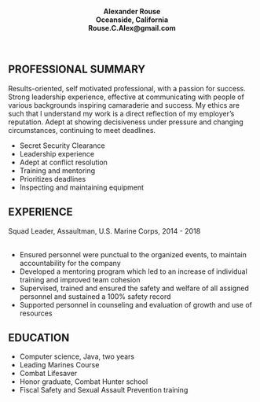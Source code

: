 <p align="center">
<b>Alexander Rouse</b><br>
<b>Oceanside, California</b><br>
<b>Rouse.C.Alex@gmail.com</b><br>
	<br><br>
</p>

PROFESSIONAL SUMMARY
---------

Results-oriented, self motivated professional, with a passion for success. Strong leadership experience, effective at communicating with people of various backgrounds inspiring camaraderie and success. My ethics are such that I understand my work is a direct reflection of my employer’s reputation. Adept at showing decisiveness under pressure and changing circumstances, continuing to meet deadlines.  

* Secret Security Clearance<br />
* Leadership experience<br />
* Adept at conflict resolution<br />
* Training and mentoring<br />
* Prioritizes deadlines<br />
* Inspecting and maintaining equipment<br />


EXPERIENCE
---------

Squad Leader, Assaultman, U.S. Marine Corps, 2014 - 2018<br /> 
<br />
* Ensured personnel were punctual to the organized events, to maintain accountability for the company<br />
* Developed a mentoring program which led to an increase of individual training and   improved team cohesion<br />
* Supervised, trained and ensured the safety and welfare of all assigned personnel and sustained a 100% safety record<br />
* Supported personnel in counseling and evaluation of growth and use of resources<br />

EDUCATION
---------

* Computer science, Java, two years<br />
* Leading Marines Course<br />
* Combat Lifesaver<br />
* Honor graduate, Combat Hunter school<br />
* Fiscal Safety and Sexual Assault Prevention training<br />

	
 
